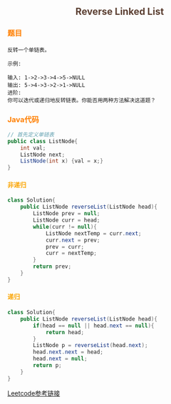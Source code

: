 ## <center><font color=#5C4033>Reverse Linked List</font></center>

### <font color=#FF7F00>题目</font>
```
反转一个单链表。
 
示例:
 
输入: 1->2->3->4->5->NULL
输出: 5->4->3->2->1->NULL
进阶:
你可以迭代或递归地反转链表。你能否用两种方法解决这道题？
```


### <font color=#FF7F00>Java代码</font>

```java
// 首先定义单链表
public class ListNode{
    int val;
    ListNode next;
    ListNode(int x) {val = x;}
}

```
#### <font color=#FAA400>非递归</font>

```java
class Solution{
    public ListNode reverseList(ListNode head){
        ListNode prev = null;
        ListNode curr = head;
        while(curr != null){
            ListNode nextTemp = curr.next;
            curr.next = prev;
            prev = curr;
            curr = nextTemp;
        }
        return prev;
    }
}
```

#### <font color=#FAA400>递归</font>
```java
class Solution{
    public ListNode reverseList(ListNode head){
        if(head == null || head.next == null){
            return head;
        }
        ListNode p = reverseList(head.next);
        head.next.next = head;
        head.next = null;
        return p;
    }
}
```


[Leetcode参考链接](https://leetcode-cn.com/problems/reverse-linked-list/solution/fan-zhuan-lian-biao-by-leetcode/)